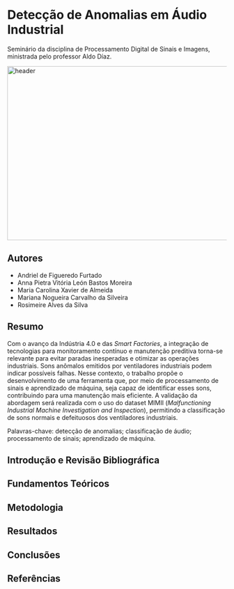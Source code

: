 # Detecção de Anomalias em Áudio Industrial

Seminário da disciplina de Processamento Digital de Sinais e Imagens, ministrada pelo professor Aldo Díaz.

<img src="https://github.com/user-attachments/assets/82877474-1c77-4966-9580-bffd18867913" alt="header" width="1000" height="400"/>


## Autores

+ Andriel de Figueredo Furtado
+ Anna Pietra Vitória León Bastos Moreira
+ Maria Carolina Xavier de Almeida
+ Mariana Nogueira Carvalho da Silveira
+ Rosimeire Alves da Silva

## Resumo

Com o avanço da Indústria 4.0 e das *Smart Factories*, a integração de tecnologias para monitoramento contínuo e manutenção preditiva torna-se relevante para evitar paradas inesperadas e otimizar as operações industriais. Sons anômalos emitidos por ventiladores industriais podem indicar possíveis falhas. Nesse contexto, o trabalho propõe o desenvolvimento de uma ferramenta que, por meio de processamento de sinais e aprendizado de máquina, seja capaz de identificar esses sons, contribuindo para uma manutenção mais eficiente. A validação da abordagem será realizada com o uso do dataset MIMII (*Malfunctioning Industrial Machine Investigation and Inspection*), permitindo a classificação de sons normais e defeituosos dos ventiladores industriais.


Palavras-chave: detecção de anomalias; classificação de áudio; processamento de sinais; aprendizado de máquina.


## Introdução e Revisão Bibliográfica


## Fundamentos Teóricos


## Metodologia


## Resultados 


## Conclusões


## Referências

